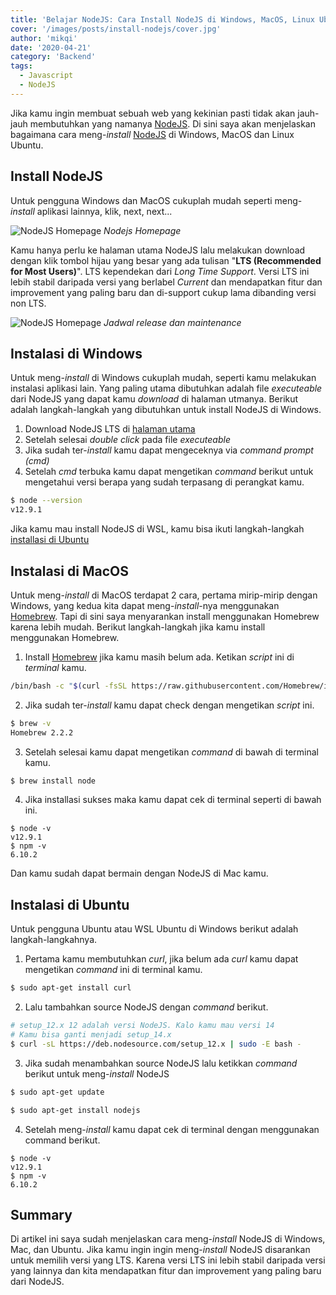 ```yaml
---
title: 'Belajar NodeJS: Cara Install NodeJS di Windows, MacOS, Linux Ubuntu'
cover: '/images/posts/install-nodejs/cover.jpg'
author: 'mikqi'
date: '2020-04-21'
category: 'Backend'
tags:
  - Javascript
  - NodeJS
---
```


<!-- WHAT + When + Intro + Latar Belakang masalah -->

Jika kamu ingin membuat sebuah web yang kekinian pasti tidak akan jauh-jauh membutuhkan yang namanya [NodeJS](https://nodejs.org). Di sini saya akan menjelaskan bagaimana cara meng-_install_ [NodeJS](https://nodejs.org) di Windows, MacOS dan Linux Ubuntu.

## Install NodeJS

Untuk pengguna Windows dan MacOS cukuplah mudah seperti meng-_install_ aplikasi lainnya, klik, next, next...

![NodeJS Homepage](/images/posts/install-nodejs/homepage.png)
_Nodejs Homepage_

Kamu hanya perlu ke halaman utama NodeJS lalu melakukan download dengan klik tombol hijau yang besar yang ada tulisan "**LTS (Recommended for Most Users)**". LTS kependekan dari _Long Time Support_. Versi LTS ini lebih stabil daripada versi yang berlabel _Current_ dan mendapatkan fitur dan improvement yang paling baru dan di-support cukup lama dibanding versi non LTS.

![NodeJS Homepage](/images/posts/install-nodejs/schedule.png)
_Jadwal release dan maintenance_

## Instalasi di Windows

Untuk meng-_install_ di Windows cukuplah mudah, seperti kamu melakukan instalasi aplikasi lain. Yang paling utama dibutuhkan adalah file _executeable_ dari NodeJS yang dapat kamu _download_ di halaman utmanya. Berikut adalah langkah-langkah yang dibutuhkan untuk install NodeJS di Windows.

1. Download NodeJS LTS di [halaman utama](https://nodejs.org/)
2. Setelah selesai _double click_ pada file _executeable_
3. Jika sudah ter-_install_ kamu dapat mengeceknya via _command prompt (cmd)_
4. Setelah _cmd_ terbuka kamu dapat mengetikan _command_ berikut untuk mengetahui versi berapa yang sudah terpasang di perangkat kamu.

```bash
$ node --version
v12.9.1
```

Jika kamu mau install NodeJS di WSL, kamu bisa ikuti langkah-langkah [installasi di Ubuntu](#instalasi-di-ubuntu)

## Instalasi di MacOS

Untuk meng-_install_ di MacOS terdapat 2 cara, pertama mirip-mirip dengan Windows, yang kedua kita dapat meng-_install_-nya menggunakan [Homebrew](https://brew.sh). Tapi di sini saya menyarankan install menggunakan Homebrew karena lebih mudah. Berikut langkah-langkah jika kamu install menggunakan Homebrew.

1. Install [Homebrew](https://brew.sh) jika kamu masih belum ada. Ketikan _script_ ini di _terminal_ kamu.

```bash
/bin/bash -c "$(curl -fsSL https://raw.githubusercontent.com/Homebrew/install/master/install.sh)"
```

2. Jika sudah ter-_install_ kamu dapat check dengan mengetikan _script_ ini.

```bash
$ brew -v
Homebrew 2.2.2
```

3. Setelah selesai kamu dapat mengetikan _command_ di bawah di terminal kamu.

```bash
$ brew install node
```

4. Jika installasi sukses maka kamu dapat cek di terminal seperti di bawah ini.

```
$ node -v
v12.9.1
$ npm -v
6.10.2
```

Dan kamu sudah dapat bermain dengan NodeJS di Mac kamu.

## Instalasi di Ubuntu

Untuk pengguna Ubuntu atau WSL Ubuntu di Windows berikut adalah langkah-langkahnya.

1. Pertama kamu membutuhkan _curl_, jika belum ada _curl_ kamu dapat mengetikan _command_ ini di terminal kamu.

```bash
$ sudo apt-get install curl
```

2. Lalu tambahkan source NodeJS dengan _command_ berikut.

```bash
# setup_12.x 12 adalah versi NodeJS. Kalo kamu mau versi 14
# Kamu bisa ganti menjadi setup_14.x
$ curl -sL https://deb.nodesource.com/setup_12.x | sudo -E bash -
```

3. Jika sudah menambahkan source NodeJS lalu ketikkan _command_ berikut untuk meng-_install_ NodeJS

```bash
$ sudo apt-get update
```

```bash
$ sudo apt-get install nodejs
```

4. Setelah meng-_install_ kamu dapat cek di terminal dengan menggunakan command berikut.

```
$ node -v
v12.9.1
$ npm -v
6.10.2
```

## Summary

Di artikel ini saya sudah menjelaskan cara meng-_install_ NodeJS di Windows, Mac, dan Ubuntu. Jika kamu ingin ingin meng-_install_ NodeJS disarankan untuk memilih versi yang LTS. Karena versi LTS ini lebih stabil daripada versi yang lainnya dan kita mendapatkan fitur dan improvement yang paling baru dari NodeJS.
